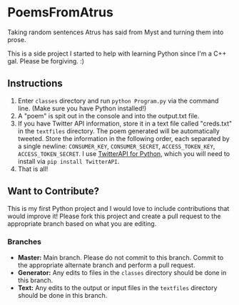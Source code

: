 # PoemsFromAtrus
Taking random sentences Atrus has said from Myst and turning them into prose.

This is a side project I started to help with learning Python since I'm a C++ gal. Please be forgiving. :)

## Instructions
1. Enter `classes` directory and run `python Program.py` via the command line. (Make sure you have Python installed!)
2. A "poem" is spit out in the console and into the output.txt file.
3. If you have Twitter API information, store it in a text file called "creds.txt" in the `textfiles` directory. The poem generated will be automatically tweeted. Store the information in the following order, each separated by a single newline: `CONSUMER_KEY`, `CONSUMER_SECRET`, `ACCESS_TOKEN_KEY`, `ACCESS_TOKEN_SECRET`. I use [TwitterAPI for Python](https://github.com/geduldig/TwitterAPI), which you will need to install via `pip install TwitterAPI`.
4. That is all!

## Want to Contribute?
This is my first Python project and I would love to include contributions that would improve it! Please fork this project and create a pull request to the appropriate branch based on what you are editing.

### Branches
- **Master:** Main branch. Please do not commit to this branch. Commit to the appropriate alternate branch and perform a pull request.
- **Generator:** Any edits to files in the `classes` directory should be done in this branch.
- **Text:** Any edits to the output or input files in the `textfiles` directory should be done in this branch.

